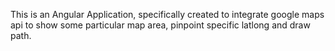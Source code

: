 This is an Angular Application, specifically created to integrate google maps api to show some particular map area, pinpoint specific latlong and draw path. 


